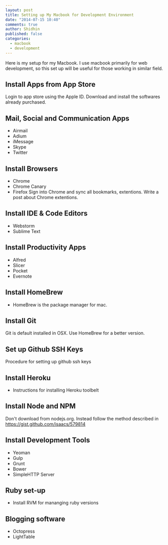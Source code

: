 ```yaml
---
layout: post
title: Setting up My Macbook for Development Environment
date: "2014-07-15 10:40"
comments: true
author: Shidhin
published: false
categories: 
  - macbook
  - development
---
```


Here is my setup for my Macbook. I use macbook primarily for web development, so this set up will be useful for those working in similar field.

## Install Apps from App Store

Login to app store using the Apple ID. Download and install the softwares already purchased. 

## Mail, Social and Communication Apps

- Airmail
- Adium
- iMessage
- Skype
- Twitter

## Install Browsers

- Chrome 
- Chrome Canary
- Firefox
Sign into Chrome and sync all bookmarks, extentions. Write a post about Chrome extentions.

## Install IDE & Code Editors
	
- Webstorm
- Sublime Text

## Install Productivity Apps
	
- Alfred
- Slicer
- Pocket
- Evernote

## Install HomeBrew    

- HomeBrew is the package manager for mac.

## Install Git

Git is default installed in OSX. Use HomeBrew for a better version.

## Set up Github SSH Keys
Procedure for setting up github ssh keys

## Install Heroku
- Instructions for installing Heroku toolbelt

## Install Node and NPM
	
Don't download from nodejs.org. Instead follow the method described in https://gist.github.com/isaacs/579814
    
## Install Development Tools
- Yeoman
- Gulp
- Grunt
- Bower
- SimpleHTTP Server

## Ruby set-up
- Install RVM for mananging ruby versions

## Blogging software

- Octopress
- LightTable



